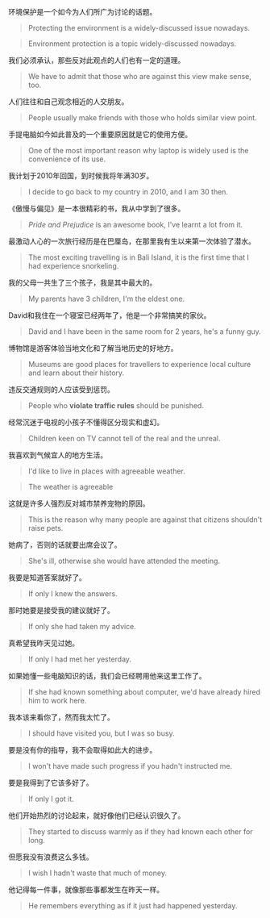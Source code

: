 
环境保护是一个如今为人们所广为讨论的话题。
> Protecting the environment is a widely-discussed issue nowadays.

> Environment protection is a topic widely-discussed nowadays.

我们必须承认，那些反对此观点的人们也有一定的道理。
> We have to admit that those who are against this view make sense, too.

人们往往和自己观念相近的人交朋友。
> People usually make friends with those who holds similar view point.

手提电脑如今如此普及的一个重要原因就是它的使用方便。
> One of the most important reason why laptop is widely used is the convenience of its use.

我计划于2010年回国，到时候我将年满30岁。
> I decide to go back to my country in 2010, and I am 30 then.

《傲慢与偏见》是一本很精彩的书，我从中学到了很多。
> *Pride and Prejudice* is an awesome book, I've learnt a lot from it.

最激动人心的一次旅行经历是在巴厘岛，在那里我有生以来第一次体验了潜水。
> The most exciting travelling is in Bali Island,
it is the first time that I had experience snorkeling.

我的父母一共生了三个孩子，我是其中最大的。
> My parents have 3 children, I'm the eldest one.

David和我住在一个寝室已经两年了，他是一个非常搞笑的家伙。
> David and I have been in the same room for 2 years, he's a funny guy.

博物馆是游客体验当地文化和了解当地历史的好地方。
> Museums are good places for travellers to experience local culture and learn about their history.

违反交通规则的人应该受到惩罚。
> People who **violate traffic rules** should be punished.

经常沉迷于电视的小孩子不懂得区分现实和虚幻。
> Children keen on TV cannot tell of the real and the unreal.

我喜欢到气候宜人的地方生活。
> I'd like to live in places with agreeable weather.

> The weather is agreeable

这就是许多人强烈反对城市禁养宠物的原因。
> This is the reason why many people are against that citizens shouldn't raise pets.

她病了，否则的话就要出席会议了。
> She's ill, otherwise she would have attended the meeting.

我要是知道答案就好了。
> If only I knew the answers.

那时她要是接受我的建议就好了。
> If only she had taken my advice.

真希望我昨天见过她。
> If only I had met her yesterday.

如果她懂一些电脑知识的话，我们会已经聘用他来这里工作了。
> If she had known something about computer, we'd have already hired him to work here.

我本该来看你了，然而我太忙了。
> I should have visited you, but I was so busy.

要是没有你的指导，我不会取得如此大的进步。
> I won't have made such progress if you hadn't instructed me.

要是我得到了它该多好了。
> If only I got it.

他们开始热烈的讨论起来，就好像他们已经认识很久了。
> They started to discuss warmly as if they had known each other for long.

但愿我没有浪费这么多钱。
> I wish I hadn't waste that much of money.

他记得每一件事，就像那些事都发生在昨天一样。
> He remembers everything as if it just had happened yesterday.
